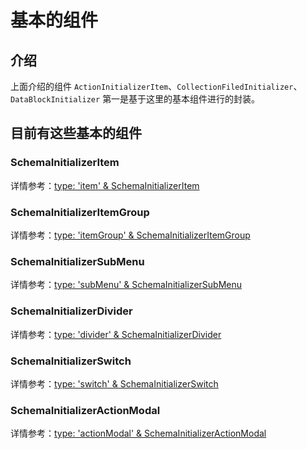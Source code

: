 # 基本的组件

## 介绍

上面介绍的组件 `ActionInitializerItem`、`CollectionFiledInitializer`、`DataBlockInitializer` 第一是基于这里的基本组件进行的封装。

## 目前有这些基本的组件

### SchemaInitializerItem

详情参考：[type: 'item' & SchemaInitializerItem](https://client.docs-cn.nocobase.com/core/ui-schema/schema-initializer#type-item--schemainitializeritem)

### SchemaInitializerItemGroup

详情参考：[type: 'itemGroup' & SchemaInitializerItemGroup](https://client.docs-cn.nocobase.com/core/ui-schema/schema-initializer#type-itemgroup--schemainitializeritemgroup)

### SchemaInitializerSubMenu

详情参考：[type: 'subMenu' & SchemaInitializerSubMenu](https://client.docs-cn.nocobase.com/core/ui-schema/schema-initializer#type-submenu---schemainitializersubmenu)

### SchemaInitializerDivider

详情参考：[type: 'divider' & SchemaInitializerDivider](https://client.docs-cn.nocobase.com/core/ui-schema/schema-initializer#type-divider--schemainitializerdivider)

### SchemaInitializerSwitch

详情参考：[type: 'switch' & SchemaInitializerSwitch](https://client.docs-cn.nocobase.com/core/ui-schema/schema-initializer#type-switch--schemainitializerswitch)

### SchemaInitializerActionModal

详情参考：[type: 'actionModal' & SchemaInitializerActionModal](https://client.docs-cn.nocobase.com/core/ui-schema/schema-initializer#type-actionmodal---schemainitializeractionmodal)
